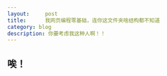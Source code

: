```yaml
---
layout:     post
title:      我网页编程零基础，连你这文件夹啥结构都不知道
category: blog
description: 你要考虑我这种人啊！！
---
```


## 唉！
